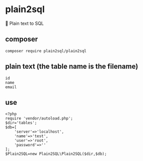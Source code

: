 # plain2sql
:pencil: Plain text to SQL

## composer
	composer require plain2sql/plain2sql
	
## plain text (the table name is the filename)
```
id
name
email
```
	
## use
```
<?php
require 'vendor/autoload.php';
$dir='tables';
$db=[
	'server'=>'localhost',
	'name'=>'test',
	'user'=>'root',
	'password'=>''
];
$Plain2SQL=new Plain2SQL\Plain2SQL($dir,$db);
```